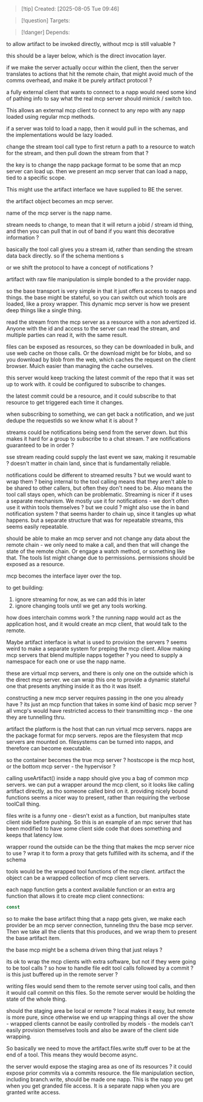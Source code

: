 
>[!tip] Created: [2025-08-05 Tue 09:46]

>[!question] Targets: 

>[!danger] Depends: 

to allow artifact to be invoked directly, without mcp is still valuable ?

this should be a layer below, which is the direct invocation layer.

if we make the server actually occur within the client, then the server translates to actions that hit the remote chain, that might avoid much of the comms overhead, and make it be purely artifact protocol ?

a fully external client that wants to connect to a napp would need some kind of pathing info to say what the real mcp server should mimick / switch too.

This allows an external mcp client to connect to any repo with any napp loaded using regular mcp methods.

if a server was told to load a napp, then it would pull in the schemas, and the implementations would be lazy loaded.

change the stream tool call type to first return a path to a resource to watch for the stream, and then pull down the stream from that ?

the key is to change the napp package format to be some that an mcp server can load up.
then we present an mcp server that can load a napp, tied to a specific scope.

This might use the artifact interface we have supplied to BE the server.

the artifact object becomes an mcp server.

name of the mcp server is the napp name.

stream needs to change, to mean that it will return a jobid / stream id thing, and then you can pull that in out of band if you want this decorative information ?

basically the tool call gives you a stream id, rather than sending the stream data back directly.
so if the schema mentions s

or we shift the protocol to have a concept of notifications ?

artifact with raw file manipulation is simple bonded to a the provider napp.

so the base transport is very simple in that it just offers access to napps and things.
the base might be stateful, so you can switch out which tools are loaded, like a proxy wrapper.
This dynamic mcp server is how we present deep things like a single thing.

read the stream from the mcp server as a resource with a non advertized id.
Anyone with the id and access to the server can read the stream, and multiple parties can read it, with the same result.

files can be exposed as resources, so they can be downloaded in bulk, and use web cache on those calls.  Or the download might be for blobs, and so you download by blob from the web, which caches the request on the client browser.  Muich easier than managing the cache ourselves.

this server would keep tracking the latest commit of the repo that it was set up to work with.
it could be configured to subscribe to changes.

the latest commit could be a resource, and it could subscribe to that resource to get triggered each time it changes.

when subscribing to something, we can get back a notification, and we just dedupe the requestIds so we know what it is about ?

streams could be notifications being send from the server down.
but this makes it hard for a group to subscribe to a chat stream.
? are notifications guaranteed to be in order ?

sse stream reading could supply the last event we saw, making it resumable ?
doesn't matter in chain land, since that is fundamentally reliable.

notifications could be different to streamed results ? but we would want to wrap them ?
being internal to the tool calling means that they aren't able to be shared to other callers, but often they don't need to be.
Also means the tool call stays open, which can be problematic.
Streaming is nicer if it uses a separate mechanism.
We mostly use it for notifications - we don't often use it within tools themselves ?
but we could ?
might also use the in band notification system ?
that seems harder to chain up, since it tangles up what happens.
but a separate structure that was for repeatable streams, this seems easily repeatable.

should be able to make an mcp server and not change any data about the remote chain - we only need to make a call, and then that will change the state of the remote chain.  Or engage a watch method, or something like that.
The tools list might change due to permissions.
permissions should be exposed as a resource.

mcp becomes the interface layer over the top.

to get building:
1. ignore streaming for now, as we can add this in later
2. ignore changing tools until we get any tools working.

how does interchain comms work ?
the running napp would act as the application host, and it would create an mcp client, that would talk to the remote.

Maybe artifact interface is what is used to provision the servers ?
seems weird to make a separate system for preping the mcp client.
Allow making mcp servers that blend multiple napps together ? you need to supply a namespace for each one or use the napp name.

these are virtual mcp servers, and there is only one on the outside which is the direct mcp server.
we can wrap this one to provide a dynamic stateful one that presents anything inside it as tho it was itself.

constructing a new mcp server requires passing in the one you already have ?
its just an mcp function that takes in some kind of basic mcp server ?
all vmcp's would have restricted access to their transmitting mcp - the one they are tunnelling thru.

artifact the platform is the host that can run virtual mcp servers.
napps are the package format for mcp servers.
repos are the filesystem that mcp servers are mounted on.
filesystems can be turned into napps, and therefore can become executable.

so the container becomes the true mcp server ?
hostscope is the mcp host, or the bottom mcp server - the hypervisor ?

calling useArtifact() inside a napp should give you a bag of common mcp servers.
we can put a wrapper around the mcp client, so it looks like calling artifact directly, as tho someone called bind on it.
providing nicely bound functions seems a nicer way to present, rather than requiring the verbose toolCall thing.

files write is a funny one - diesn't exist as a function, but manipultes state client side before pushing.  So this is an example of an mpc server that has been modified to have some client side code that does something and keeps that latency low.

wrapper round the outside can be the thing that makes the mcp server nice to use ?
wrap it to form a proxy that gets fulfilled with its schema, and if the schema 

tools would be the wrapped tool functions of the mcp client.
artifact the object can be a wrapped collection of mcp client servers.

each napp function gets a context available function or an extra arg function that allows it to create mcp client connections:

```ts
const 
```


so to make the base artifact thing that a napp gets given, we make each provider be an mcp server connection, tunneling thru the base mcp server.
Then we take all the clients that this produces, and we wrap them to present the base artifact item.

the base mcp might be a schema driven thing that just relays ?

its ok to wrap the mcp clients with extra software, but not if they were going to be tool calls ?
so how to handle file edit tool calls followed by a commit ? is this just buffered up in the remote server ?

writing files would send them to the remote server using tool calls, and then it would call commit on this files.  So the remote server would be holding the state of the whole thing.

should the staging area be local or remote ? 
local makes it easy, but remote is more pure, since otherwise we end up wrapping things all over the show - wrapped clients cannot be easily controlled by models - the models can't easily provision themselves tools and also be aware of the client side wrapping.

So basically we need to move the artifact.files.write stuff over to be at the end of a tool.
This means they would become async.

the server would expose the staging area as one of its resources ?
it could expose prior commits via a commits resource.
the file manipulation section, including branch.write, should be made one napp.  This is the napp you get when you get granded file access.  It is a separate napp when you are granted write access.